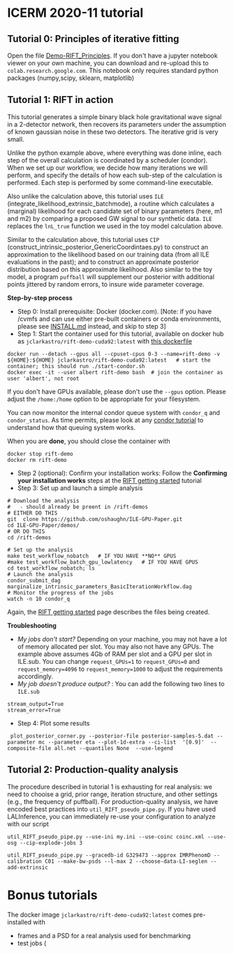 # ICERM 2020-11 tutorial


## Tutorial 0: Principles of iterative fitting

Open the file [Demo-RIFT_Principles](Demo-RIFT_Principles.ipynb).  If you don't have a jupyter notebook viewer on your own machine, 
you can download and re-upload this to ``colab.research.google.com``.  This notebook only requires standard python packages (numpy,scipy, sklearn, matplotlib)


## Tutorial 1: RIFT in action

This tutorial generates a simple binary black hole gravitational wave signal in a 2-detector network,
then recovers its parameters under the assumption of known gaussian noise in these two detectors.
The iterative grid is very small.

Unlike the python example above, where everything was done inline, each step of the overall calculation is coordinated by a scheduler (condor).  
When we set up our workflow, we decide how many iterations we will perform, and specify the details of how each sub-step of the calculation is performed.
Each step is performed by some command-line executable.

Also unlike the calculation above, this tutorial uses  ``ILE`` (integrate_likelihood_extrinsic_batchmode), a routine which calculates a (marginal) likelihood for each candidate set of binary parameters (here, m1 and m2) by comparing a proposed GW signal to our synthetic data.    ``ILE`` replaces the ``lnL_true`` function we used in the toy model calculation above.

Similar to the  calculation above, this tutorial uses ``CIP`` (construct_intrinsic_posterior_GenericCoordintaes.py) to construct an approximation to the likelihood based on our training data (from all ILE evaluations in the past); and to construct an approximate posterior distribution based on this approximate likelihood.  Also similar to the toy model, a program ``puffball`` will supplement our posterior with additional points jittered by random errors, to insure wide parameter coverage.  

**Step-by-step process**
* Step 0: Install prerequisite: Docker (docker.com).  [Note: if you have /cvmfs and can use either pre-built containers or conda environments, please see [INSTALL.md](https://github.com/oshaughn/research-projects-RIT/blob/master/INSTALL.md) instead, and skip to step 3]
* Step 1: Start the container used for this tutorial, available on docker hub as ``jclarkastro/rift-demo-cuda92:latest`` with [this dockerfile](https://git.ligo.org/james-clark/benchmarking/-/blob/master/RIFT/full-demo/rift-demo-cuda92.Dockerfile)
```
docker run --detach --gpus all --cpuset-cpus 0-3 --name=rift-demo -v ${HOME}:${HOME} jclarkastro/rift-demo-cuda92:latest   # start the container; this should run ./start-condor.sh
docker exec -it --user albert rift-demo bash  # join the container as user 'albert', not root
```
If you don't have GPUs available, please don't use the ``--gpus`` option.  Please adjust the ``/home:/home`` option to be appropriate for your filesystem.

You can now monitor the internal condor queue system with ``condor_q`` and ``condor_status``.  As time permits, please look at any [condor tutorial](https://research.cs.wisc.edu/htcondor/tutorials/intl-grid-school-3/submit_first.html) to understand how that queuing system works.

When you are **done**, you should close the container with 
```
docker stop rift-demo
docker rm rift-demo
```
* Step 2 (optional): Confirm your installation works: Follow the **Confirming your installation works** steps at the [RIFT getting started](https://github.com/oshaughn/research-projects-RIT/blob/master/GETTING_STARTED.md) tutorial
* Step 3: Set up and launch a simple analysis
```
# Download the analysis
#   - should already be preent in /rift-demos
# EITHER DO THIS
git  clone https://github.com/oshaughn/ILE-GPU-Paper.git
cd ILE-GPU-Paper/demos/
# OR DO THIS
cd /rift-demos
```

```
# Set up the analysis
make test_workflow_nobatch   # IF YOU HAVE **NO** GPUS
#make test_workflow_batch_gpu_lowlatency   # IF YOU HAVE GPUS
cd test_workflow_nobatch; ls
# Launch the analysis
condor_submit_dag marginalize_intrinsic_parameters_BasicIterationWorkflow.dag
# Monitor the progress of the jobs
watch -n 10 condor_q
```
Again, the [RIFT getting started](https://github.com/oshaughn/research-projects-RIT/blob/master/GETTING_STARTED.md) page describes the files being created.

**Troubleshooting**
* *My jobs don't start?* Depending on your machine, you may not have a lot of memory allocated per slot.  You may also not have any GPUs.  The example above assumes 4Gb of RAM per slot and a GPU per slot in ILE.sub.  You can change ``request_GPUs=1`` to ``request_GPUs=0`` and ``request_memory=4096`` to ``request_memory=1000`` to adjust the requirements accordingly.
* *My job doesn't produce output?* : You can add the following two lines to ``ILE.sub``
```
stream_output=True
stream_error=True
```

* Step 4: Plot some results
```
 plot_posterior_corner.py --posterior-file posterior-samples-5.dat --parameter mc --parameter eta --plot-1d-extra --ci-list  '[0.9]'  --composite-file all.net --quantiles None  --use-legend 
```


## Tutorial 2: Production-quality analysis

The procedure described in tutorial 1 is exhausting for real analysis: we need to chooise a grid, prior range, iteration structure, and other settings (e.g., the frequency of puffball).  For production-quality analysis, we have encoded best practices into ``util_RIFT_pseudo_pipe.py``.   If you have used LALInference, you can immediately re-use your configuration to analyze with our script

```
util_RIFT_pseudo_pipe.py --use-ini my.ini --use-coinc coinc.xml --use-osg --cip-explode-jobs 3
```

```
util_RIFT_pseudo_pipe.py --gracedb-id G329473 --approx IMRPhenomD --calibration C01 --make-bw-psds --l-max 2 --choose-data-LI-seglen --add-extrinsic
```




# Bonus tutorials

The docker image ``jclarkastro/rift-demo-cuda92:latest`` comes  pre-installed with 
* frames and a PSD for a real analysis used for benchmarking
* test jobs (
